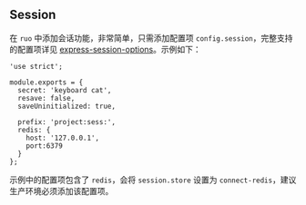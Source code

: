 ## Session

在 `ruo` 中添加会话功能，非常简单，只需添加配置项 `config.session`，完整支持的配置项详见 [express-session-options](https://github.com/expressjs/session#options)。示例如下：

```
'use strict';

module.exports = {
  secret: 'keyboard cat',
  resave: false,
  saveUninitialized: true,

  prefix: 'project:sess:',
  redis: {
    host: '127.0.0.1',
    port:6379
  }
};
```

示例中的配置项包含了 `redis`，会将 `session.store` 设置为 `connect-redis`，建议生产环境必须添加该配置项。
